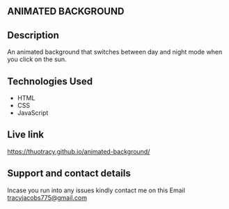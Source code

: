 ## ANIMATED BACKGROUND

## Description
An animated background that switches between day and night mode when you click on the sun.

## Technologies Used
* HTML
* CSS
* JavaScript

## Live link
https://thuotracy.github.io/animated-background/

## Support and contact details
Incase you run into any issues kindly contact me on this Email tracyjacobs775@gmail.com
